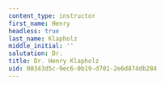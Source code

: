 ```yaml
---
content_type: instructor
first_name: Henry
headless: true
last_name: Klapholz
middle_initial: ''
salutation: Dr.
title: Dr. Henry Klapholz
uid: 00343d5c-9ec6-0b19-d701-2e6d874db284
---
```


